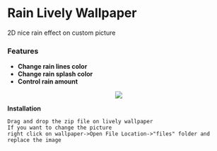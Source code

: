 # Rain Lively Wallpaper

2D nice rain effect on custom picture

### Features
*   **Change rain lines color**
*   **Change rain splash color**
*   **Control rain amount**

<p align="center">
 <img src="https://i.imgur.com/85Fiz7x.png">
</p>

**Installation**
```
Drag and drop the zip file on lively wallpaper
If you want to change the picture
right click on wallpaper->Open File Location->"files" folder and replace the image
```
